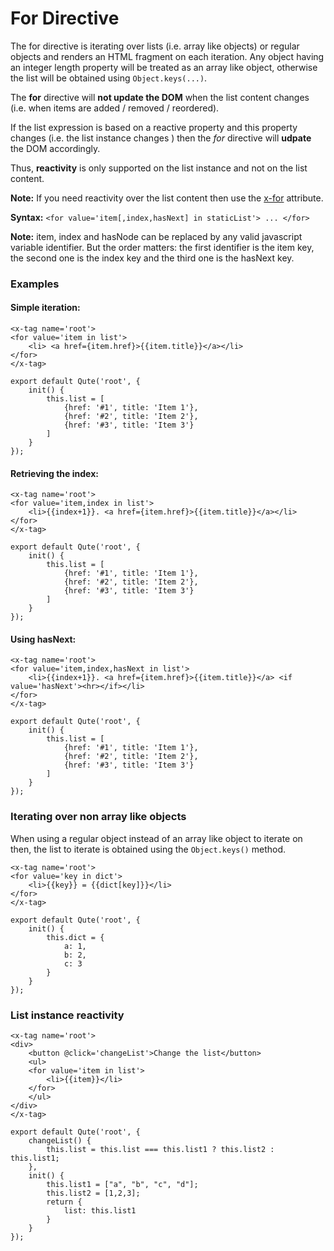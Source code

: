 # For Directive

The for directive is iterating over lists (i.e. array like objects) or regular objects and renders an HTML fragment on each iteration.
Any object having an integer length property will be treated as an array like object, otherwise the list will be obtained using `Object.keys(...)`.

The **for** directive will **not update the DOM** when the list content changes (i.e. when items are added / removed / reordered).

If the list expression is based on a reactive property and this property changes (i.e. the list instance changes ) then the *for* directive will **udpate** the DOM accordingly.

Thus, **reactivity** is only supported on the list instance and not on the list content.

**Note:** If you need reactivity over the list content then use the [x-for](#/attributes/x-for) attribute.

**Syntax:** `<for value='item[,index,hasNext] in staticList'> ... </for>`

**Note:** item, index and hasNode can be replaced by any valid javascript variable identifier. But the order matters: the first identifier is the item key, the second one is the index key and the third one is the hasNext key.


### Examples

#### Simple iteration:

```jsq
<x-tag name='root'>
<for value='item in list'>
	<li> <a href={item.href}>{{item.title}}</a></li>
</for>
</x-tag>

export default Qute('root', {
	init() {
		this.list = [
			{href: '#1', title: 'Item 1'},
			{href: '#2', title: 'Item 2'},
			{href: '#3', title: 'Item 3'}
		]
	}
});
```

#### Retrieving the index:

```jsq
<x-tag name='root'>
<for value='item,index in list'>
	<li>{{index+1}}. <a href={item.href}>{{item.title}}</a></li>
</for>
</x-tag>

export default Qute('root', {
	init() {
		this.list = [
			{href: '#1', title: 'Item 1'},
			{href: '#2', title: 'Item 2'},
			{href: '#3', title: 'Item 3'}
		]
	}
});
```

#### Using hasNext:

```jsq
<x-tag name='root'>
<for value='item,index,hasNext in list'>
	<li>{{index+1}}. <a href={item.href}>{{item.title}}</a> <if value='hasNext'><hr></if></li>
</for>
</x-tag>

export default Qute('root', {
	init() {
		this.list = [
			{href: '#1', title: 'Item 1'},
			{href: '#2', title: 'Item 2'},
			{href: '#3', title: 'Item 3'}
		]
	}
});
```

### Iterating over non array like objects

When using a regular object instead of an array like object to iterate on then, the list to iterate is obtained using the `Object.keys()` method.

```jsq
<x-tag name='root'>
<for value='key in dict'>
	<li>{{key}} = {{dict[key]}}</li>
</for>
</x-tag>

export default Qute('root', {
	init() {
		this.dict = {
			a: 1,
			b: 2,
			c: 3
		}
	}
});
```

### List instance reactivity

```jsq
<x-tag name='root'>
<div>
	<button @click='changeList'>Change the list</button>
	<ul>
	<for value='item in list'>
		<li>{{item}}</li>
	</for>
	</ul>
</div>
</x-tag>

export default Qute('root', {
	changeList() {
		this.list = this.list === this.list1 ? this.list2 : this.list1;
	},
	init() {
		this.list1 = ["a", "b", "c", "d"];
		this.list2 = [1,2,3];
		return {
			list: this.list1
		}
	}
});
```

